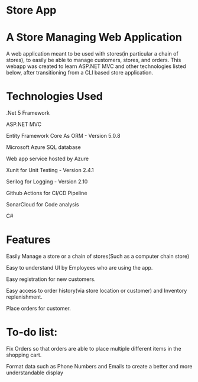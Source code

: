 # Store App

# A Store Managing Web Application
A web application meant to be used with stores(in particular a chain of stores), to easily be able to manage customers, stores, and orders.
This webapp was created to learn ASP.NET MVC and other technologies listed below, after transitioning from a CLI based store application. 

# Technologies Used
.Net 5 Framework

ASP.NET MVC

Entity Framework Core As ORM - Version 5.0.8

Microsoft Azure SQL database

Web app service hosted by Azure

Xunit for Unit Testing - Version 2.4.1

Serilog for Logging - Version 2.10

Github Actions for CI/CD Pipeline

SonarCloud for Code analysis

C#

# Features


Easily Manage a store or a chain of stores(Such as a computer chain store)

Easy to understand UI by Employees who are using the app. 

Easy registration for new customers.

Easy access to order history(via store location or customer) and Inventory replenishment.

Place orders for customer.

# To-do list:
Fix Orders so that orders are able to place multiple different items in the shopping cart.

Format data such as Phone Numbers and Emails to create a better and more understandable display
